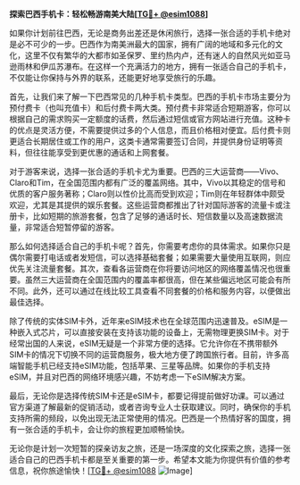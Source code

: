 **探索巴西手机卡：轻松畅游南美大陆[[TG💪+ @esim1088](https://t.me/s/esim1088)]**

如果你计划前往巴西，无论是商务出差还是休闲旅行，选择一张合适的手机卡绝对是必不可少的一步。巴西作为南美洲最大的国家，拥有广阔的地域和多元化的文化，这里不仅有繁华的大都市如圣保罗、里约热内卢，还有迷人的自然风光如亚马逊雨林和伊瓜苏瀑布。在这样一个充满活力的地方，拥有一张适合自己的手机卡，不仅能让你保持与外界的联系，还能更好地享受旅行的乐趣。

首先，让我们来了解一下巴西常见的几种手机卡类型。巴西的手机卡市场主要分为预付费卡（也叫充值卡）和后付费卡两大类。预付费卡非常适合短期游客，你可以根据自己的需求购买一定额度的话费，然后通过短信或官方网站进行充值。这种卡的优点是灵活方便，不需要提供过多的个人信息，而且价格相对便宜。后付费卡则更适合长期居住或工作的用户，这类卡通常需要签订合同，并提供身份证明等资料，但往往能享受到更优惠的通话和上网套餐。

对于游客来说，选择一张合适的手机卡尤为重要。巴西的三大运营商——Vivo、Claro和Tim，在全国范围内都有广泛的覆盖网络。其中，Vivo以其稳定的信号和优质的客户服务著称；Claro则以性价比高而受到欢迎；Tim则在年轻群体中颇受欢迎，尤其是其提供的娱乐套餐。这些运营商都推出了针对国际游客的流量卡或注册卡，比如短期的旅游套餐，包含了足够的通话时长、短信数量以及高速数据流量，非常适合短暂停留的游客。

那么如何选择适合自己的手机卡呢？首先，你需要考虑你的具体需求。如果你只是偶尔需要打电话或者发短信，可以选择基础套餐；如果需要大量使用互联网，则应优先关注流量套餐。其次，查看各运营商在你将要访问地区的网络覆盖情况也很重要。虽然三大运营商在全国范围内的覆盖率都很高，但在某些偏远地区可能会有所不同。此外，还可以通过在线比较工具查看不同套餐的价格和服务内容，以便做出最佳选择。

除了传统的实体SIM卡外，近年来eSIM技术也在全球范围内迅速普及。eSIM是一种嵌入式芯片，可以直接安装在支持该功能的设备上，无需物理更换SIM卡。对于经常出国的人来说，eSIM无疑是一个非常方便的选择。它允许你在不携带额外SIM卡的情况下切换不同的运营商服务，极大地方便了跨国旅行者。目前，许多高端智能手机已经支持eSIM功能，包括苹果、三星等品牌。如果你的手机支持eSIM，并且对巴西的网络环境感兴趣，不妨考虑一下eSIM解决方案。

最后，无论你是选择传统SIM卡还是eSIM卡，都要记得提前做好功课。可以通过官方渠道了解最新的促销活动，或者咨询专业人士获取建议。同时，确保你的手机支持所需的频段，以免出现无法正常使用的情况。巴西是一个热情好客的国度，拥有一张合适的手机卡，会让你的旅程更加顺畅愉快。

无论你是计划一次短暂的探亲访友之旅，还是一场深度的文化探索之旅，选择一张适合自己的巴西手机卡都是至关重要的第一步。希望本文能为你提供有价值的参考信息，祝你旅途愉快！[[TG💪+ @esim1088](https://t.me/s/esim1088) ![Image](https://i.postimg.cc/4NQfJmqS/Snipaste-2025-05-13-00-14-12.png)]